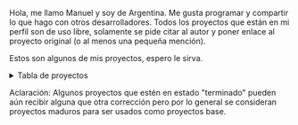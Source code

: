Hola, me llamo Manuel y soy de Argentina. Me gusta programar y compartir lo que hago con otros desarrolladores. Todos los proyectos que están en mi perfil son de uso libre, solamente se pide citar al autor y poner enlace al proyecto original (o al menos una pequeña mención). 

Estos son algunos de mis proyectos, espero le sirva.

<details>

<summary>Tabla de proyectos</summary>

| **PROYECTO**         | **PLATAFORMA**    | **ESTADO**  | **DETALLES**       | **LIBRERIAS USADAS**                                                                   | **REPOSITORIO**                                                |
|----------------------|-------------------|-------------|--------------------|----------------------------------------------------------------------------------------|----------------------------------------------------------------|
| crud-mvc-aspnet      | Web               | 🟢 terminado | .Net Framework 4.5 | - Entity Framework<br>- DataTables                                                     | [link](https://github.com/manuel-chinchi/crud-mvc-aspnet)      |
| crud-mvc-dotnet      | Web               | 🟢 terminado | .Net Core 3.1      | - Entity Framework<br>- DataTables<br>- FluentValidation                               | [link](https://github.com/manuel-chinchi/crud-mvc-dotnet)      |
| crud-mvp-winforms    | Desktop (Windows) | 🟢 terminado | .Net Framework 4.5 | - Dapper<br>- Report Viewer                                                            | [link](https://github.com/manuel-chinchi/crud-mvp-winforms)    |
| crud-blazor          | Web               | 🟡 avanzado  | .Net Core 3.1      | - Entity Framework<br>- SweetAlert2<br>- CsvHelper<br>- EPPlus<br>- iText (ItextSharp) | [link](https://github.com/manuel-chinchi/crud-blazor)          |
| crud-xamarin-android | Mobile (Android)  | 🟡 avanzado  | -                  | - sqlite-net-pcl                                                                       | [link](https://github.com/manuel-chinchi/crud-xamarin-android) |
| crud-maui-android    | Mobile (Android)  | 🔴 en curso  | .Net 7             |                                                                                        | [link](https://github.com/manuel-chinchi/crud-maui-android)    |
| crud-vb6             | Desktop (Windows) | 🟢 terminado | VB6                | - Crystal Reports 8.5<br>- SQLite<br>- InnoSetup                                       | [link](https://github.com/manuel-chinchi/crud-vb6)             |
| notepad-red          | Desktop (Windows) | 🟢 terminado | Red               |                                                                                        | [link](https://github.com/manuel-chinchi/notepad-red)          |
| process-manager-py   | Desktop (Windows) | 🟡 avanzado  | Python 3.10       | - Tkinter<br>- PyInstaller                                                             | [link](https://github.com/manuel-chinchi/process-manager-py)   |
</details>

Aclaración: Algunos proyectos que estén en estado "terminado" pueden aún recibir alguna que otra corrección pero por lo general se consideran proyectos maduros para ser usados como proyectos base.
